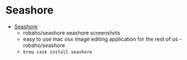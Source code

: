 # Seashore
- [Seashore](https://github.com/robaho/seashore)
  -  robaho/seashore seashore  screenshots
  - easy to use mac osx image editing application for the rest of us - robaho/seashore
  - `brew cask install seashore`
